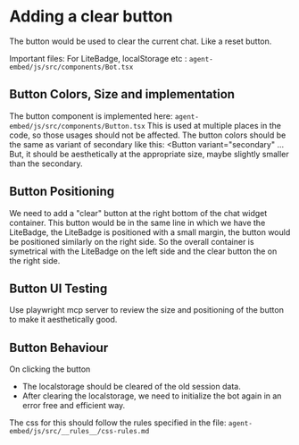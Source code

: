 
# Adding a clear button

The button would be used to clear the current chat. Like a reset button.

Important files:
For LiteBadge, localStorage etc : `agent-embed/js/src/components/Bot.tsx`

## Button Colors, Size and implementation
The button component is implemented here: `agent-embed/js/src/components/Button.tsx`
This is used at multiple places in the code, so those usages should not be affected.
The button colors should be the same as variant of secondary like this:  <Button variant="secondary" ... 
But, it should be aesthetically at the appropriate size, maybe slightly smaller than the secondary.

## Button Positioning

We need to add a "clear" button at the right bottom of the chat widget container. This button would be in
the same line in which we have the LiteBadge, the LiteBadge is positioned with a small margin, the button would be positioned similarly on the right side. So the overall container is symetrical with the LiteBadge on the left side and the clear button the on the right side. 

## Button UI Testing
Use playwright mcp server to review the size and positioning of the button to make it aesthetically good.


## Button Behaviour
On clicking the button 
   - The localstorage should be cleared of the old session data.
   - After clearing the localstorage, we need to initialize the bot again in an error free and efficient way. 

The css for this should follow the rules specified in the file: `agent-embed/js/src/__rules__/css-rules.md`

